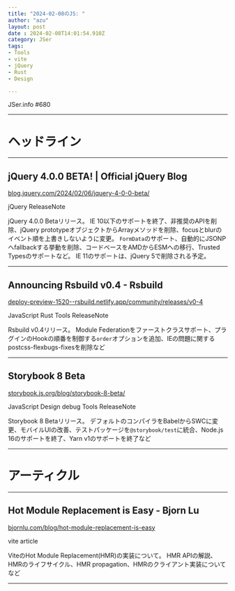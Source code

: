 ```yaml
---
title: "2024-02-08のJS: "
author: "azu"
layout: post
date : 2024-02-08T14:01:54.910Z
category: JSer
tags:
- Tools
- vite
- jQuery
- Rust
- Design

---
```


JSer.info #680

----

<h1 class="site-genre">ヘッドライン</h1>

----

## jQuery 4.0.0 BETA! | Official jQuery Blog
[blog.jquery.com/2024/02/06/jquery-4-0-0-beta/](https://blog.jquery.com/2024/02/06/jquery-4-0-0-beta/ "jQuery 4.0.0 BETA! | Official jQuery Blog")
<p class="jser-tags jser-tag-icon"><span class="jser-tag">jQuery</span> <span class="jser-tag">ReleaseNote</span></p>

jQuery 4.0.0 Betaリリース。
IE 10以下のサポートを終了、非推奨のAPIを削除、jQuery prototypeオブジェクトからArrayメソッドを削除、focusとblurのイベント順を上書きしないように変更。
`FormData`のサポート、自動的にJSONPへfallbackする挙動を削除、コードベースをAMDからESMへの移行、Trusted Typesのサポートなど。
IE 11のサポートは、jQuery 5で削除される予定。


----

## Announcing Rsbuild v0.4 - Rsbuild
[deploy-preview-1520--rsbuild.netlify.app/community/releases/v0-4](https://deploy-preview-1520--rsbuild.netlify.app/community/releases/v0-4 "Announcing Rsbuild v0.4 - Rsbuild")
<p class="jser-tags jser-tag-icon"><span class="jser-tag">JavaScript</span> <span class="jser-tag">Rust</span> <span class="jser-tag">Tools</span> <span class="jser-tag">ReleaseNote</span></p>

Rsbuild v0.4リリース。
Module Federationをファーストクラスサポート、プラグインのHookの順番を制御する`order`オプションを追加、IEの問題に関するpostcss-flexbugs-fixesを削除など


----

## Storybook 8 Beta
[storybook.js.org/blog/storybook-8-beta/](https://storybook.js.org/blog/storybook-8-beta/ "Storybook 8 Beta")
<p class="jser-tags jser-tag-icon"><span class="jser-tag">JavaScript</span> <span class="jser-tag">Design</span> <span class="jser-tag">debug</span> <span class="jser-tag">Tools</span> <span class="jser-tag">ReleaseNote</span></p>

Storybook 8 Betaリリース。
デフォルトのコンパイラをBabelからSWCに変更、モバイルUIの改善、テストパッケージを`@storybook/test`に統合、Node.js 16のサポートを終了、Yarn v1のサポートを終了など


----
<h1 class="site-genre">アーティクル</h1>

----

## Hot Module Replacement is Easy - Bjorn Lu
[bjornlu.com/blog/hot-module-replacement-is-easy](https://bjornlu.com/blog/hot-module-replacement-is-easy "Hot Module Replacement is Easy - Bjorn Lu")
<p class="jser-tags jser-tag-icon"><span class="jser-tag">vite</span> <span class="jser-tag">article</span></p>

ViteのHot Module Replacement(HMR)の実装について。
HMR APIの解説、HMRのライフサイクル、HMR propagation、HMRのクライアント実装についてなど


----
